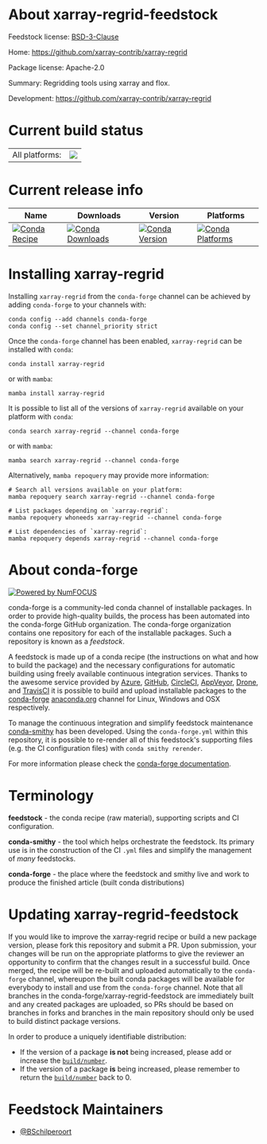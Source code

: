 About xarray-regrid-feedstock
=============================

Feedstock license: [BSD-3-Clause](https://github.com/conda-forge/xarray-regrid-feedstock/blob/main/LICENSE.txt)

Home: https://github.com/xarray-contrib/xarray-regrid

Package license: Apache-2.0

Summary: Regridding tools using xarray and flox.

Development: https://github.com/xarray-contrib/xarray-regrid

Current build status
====================


<table><tr><td>All platforms:</td>
    <td>
      <a href="https://dev.azure.com/conda-forge/feedstock-builds/_build/latest?definitionId=25356&branchName=main">
        <img src="https://dev.azure.com/conda-forge/feedstock-builds/_apis/build/status/xarray-regrid-feedstock?branchName=main">
      </a>
    </td>
  </tr>
</table>

Current release info
====================

| Name | Downloads | Version | Platforms |
| --- | --- | --- | --- |
| [![Conda Recipe](https://img.shields.io/badge/recipe-xarray--regrid-green.svg)](https://anaconda.org/conda-forge/xarray-regrid) | [![Conda Downloads](https://img.shields.io/conda/dn/conda-forge/xarray-regrid.svg)](https://anaconda.org/conda-forge/xarray-regrid) | [![Conda Version](https://img.shields.io/conda/vn/conda-forge/xarray-regrid.svg)](https://anaconda.org/conda-forge/xarray-regrid) | [![Conda Platforms](https://img.shields.io/conda/pn/conda-forge/xarray-regrid.svg)](https://anaconda.org/conda-forge/xarray-regrid) |

Installing xarray-regrid
========================

Installing `xarray-regrid` from the `conda-forge` channel can be achieved by adding `conda-forge` to your channels with:

```
conda config --add channels conda-forge
conda config --set channel_priority strict
```

Once the `conda-forge` channel has been enabled, `xarray-regrid` can be installed with `conda`:

```
conda install xarray-regrid
```

or with `mamba`:

```
mamba install xarray-regrid
```

It is possible to list all of the versions of `xarray-regrid` available on your platform with `conda`:

```
conda search xarray-regrid --channel conda-forge
```

or with `mamba`:

```
mamba search xarray-regrid --channel conda-forge
```

Alternatively, `mamba repoquery` may provide more information:

```
# Search all versions available on your platform:
mamba repoquery search xarray-regrid --channel conda-forge

# List packages depending on `xarray-regrid`:
mamba repoquery whoneeds xarray-regrid --channel conda-forge

# List dependencies of `xarray-regrid`:
mamba repoquery depends xarray-regrid --channel conda-forge
```


About conda-forge
=================

[![Powered by
NumFOCUS](https://img.shields.io/badge/powered%20by-NumFOCUS-orange.svg?style=flat&colorA=E1523D&colorB=007D8A)](https://numfocus.org)

conda-forge is a community-led conda channel of installable packages.
In order to provide high-quality builds, the process has been automated into the
conda-forge GitHub organization. The conda-forge organization contains one repository
for each of the installable packages. Such a repository is known as a *feedstock*.

A feedstock is made up of a conda recipe (the instructions on what and how to build
the package) and the necessary configurations for automatic building using freely
available continuous integration services. Thanks to the awesome service provided by
[Azure](https://azure.microsoft.com/en-us/services/devops/), [GitHub](https://github.com/),
[CircleCI](https://circleci.com/), [AppVeyor](https://www.appveyor.com/),
[Drone](https://cloud.drone.io/welcome), and [TravisCI](https://travis-ci.com/)
it is possible to build and upload installable packages to the
[conda-forge](https://anaconda.org/conda-forge) [anaconda.org](https://anaconda.org/)
channel for Linux, Windows and OSX respectively.

To manage the continuous integration and simplify feedstock maintenance
[conda-smithy](https://github.com/conda-forge/conda-smithy) has been developed.
Using the ``conda-forge.yml`` within this repository, it is possible to re-render all of
this feedstock's supporting files (e.g. the CI configuration files) with ``conda smithy rerender``.

For more information please check the [conda-forge documentation](https://conda-forge.org/docs/).

Terminology
===========

**feedstock** - the conda recipe (raw material), supporting scripts and CI configuration.

**conda-smithy** - the tool which helps orchestrate the feedstock.
                   Its primary use is in the construction of the CI ``.yml`` files
                   and simplify the management of *many* feedstocks.

**conda-forge** - the place where the feedstock and smithy live and work to
                  produce the finished article (built conda distributions)


Updating xarray-regrid-feedstock
================================

If you would like to improve the xarray-regrid recipe or build a new
package version, please fork this repository and submit a PR. Upon submission,
your changes will be run on the appropriate platforms to give the reviewer an
opportunity to confirm that the changes result in a successful build. Once
merged, the recipe will be re-built and uploaded automatically to the
`conda-forge` channel, whereupon the built conda packages will be available for
everybody to install and use from the `conda-forge` channel.
Note that all branches in the conda-forge/xarray-regrid-feedstock are
immediately built and any created packages are uploaded, so PRs should be based
on branches in forks and branches in the main repository should only be used to
build distinct package versions.

In order to produce a uniquely identifiable distribution:
 * If the version of a package **is not** being increased, please add or increase
   the [``build/number``](https://docs.conda.io/projects/conda-build/en/latest/resources/define-metadata.html#build-number-and-string).
 * If the version of a package **is** being increased, please remember to return
   the [``build/number``](https://docs.conda.io/projects/conda-build/en/latest/resources/define-metadata.html#build-number-and-string)
   back to 0.

Feedstock Maintainers
=====================

* [@BSchilperoort](https://github.com/BSchilperoort/)

